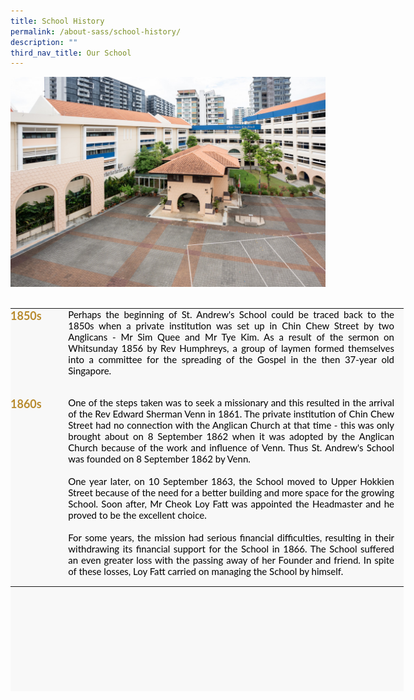 ```yaml
---
title: School History
permalink: /about-sass/school-history/
description: ""
third_nav_title: Our School
---
```


![](/images/About%20SASS%20-_%20Our%20School%20History.jpg)
<br>
<br>

<table class="ive_eobj_center ives_tab_kosong" height="72" width="705" style="margin: auto; outline: 0px; padding: 0px; border-collapse: collapse; clear: both; border: none; table-layout: fixed; color: rgb(0, 0, 0); font-family: Lato, sans-serif; font-size: 15px; font-style: normal; font-variant-ligatures: normal; font-variant-caps: normal; font-weight: 400; letter-spacing: normal; orphans: 2; text-transform: none; white-space: normal; widows: 2; word-spacing: 0px; -webkit-text-stroke-width: 0px; background-color: rgb(248, 248, 248); text-decoration-thickness: initial; text-decoration-style: initial; text-decoration-color: initial; text-align: justify; width: 629px; height: 613px;"><tbody style="margin: 0px; outline: 0px; padding: 0px;"><tr style="margin: 0px; outline: 0px; padding: 0px;"><td style="margin: 0px; outline: 0px; padding: 0px 15px 15px 0px; vertical-align: top; border: none; width: 79px;"><h4 style="margin: 0px; outline: 0px; padding: 0px; color: rgb(184, 138, 45); font-size: 1.2em; font-family: Lato, sans-serif; font-weight: 700;">1850s</h4></td><td style="margin: 0px; outline: 0px; padding: 0px 15px 15px 0px; vertical-align: top; border: none; width: 549px;">Perhaps the beginning of St. Andrew's School could be traced back to the 1850s when a private institution was set up in Chin Chew Street by two Anglicans - Mr Sim Quee and Mr Tye Kim. As a result of the sermon on Whitsunday 1856 by Rev Humphreys, a group of laymen formed themselves into a committee for the spreading of the Gospel in the then 37-year old Singapore.<br style="margin: 0px; outline: 0px; padding: 0px;"><br style="margin: 0px; outline: 0px; padding: 0px;"></td></tr><tr style="margin: 0px; outline: 0px; padding: 0px;"><td style="margin: 0px; outline: 0px; padding: 0px 15px 15px 0px; vertical-align: top; border: none;"><h4 style="margin: 0px; outline: 0px; padding: 0px; color: rgb(184, 138, 45); font-size: 1.2em; font-family: Lato, sans-serif; font-weight: 700;">1860s</h4></td><td style="margin: 0px; outline: 0px; padding: 0px 15px 15px 0px; vertical-align: top; border: none;">One of the steps taken was to seek a missionary and this resulted in the arrival of the Rev Edward Sherman Venn in 1861. The private institution of Chin Chew Street had no connection with the Anglican Church at that time - this was only brought about on 8 September 1862 when it was adopted by the Anglican Church because of the work and influence of Venn. Thus St. Andrew's School was founded on 8 September 1862 by Venn.<br style="margin: 0px; outline: 0px; padding: 0px;"><br style="margin: 0px; outline: 0px; padding: 0px;">One year later, on 10 September 1863, the School moved to Upper Hokkien Street because of the need for a better building and more space for the growing School. Soon after, Mr Cheok Loy Fatt was appointed the Headmaster and he proved to be the excellent choice.<br style="margin: 0px; outline: 0px; padding: 0px;"><br style="margin: 0px; outline: 0px; padding: 0px;">For some years, the mission had serious financial difficulties, resulting in their withdrawing its financial support for the School in 1866. The School suffered an even greater loss with the passing away of her Founder and friend. In spite of these losses, Loy Fatt carried on managing the School by himself.</td></tr></tbody></table>

